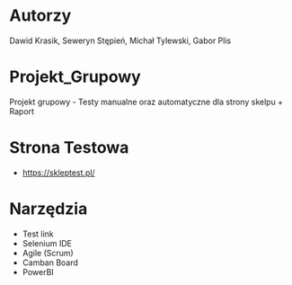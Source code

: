 # Autorzy
Dawid Krasik, Seweryn Stępień, Michał Tylewski, Gabor Plis
# Projekt_Grupowy
Projekt grupowy - Testy manualne oraz automatyczne dla strony skelpu + Raport

# Strona Testowa

- https://skleptest.pl/

# Narzędzia
- Test link
- Selenium IDE
- Agile (Scrum)
- Camban Board
- PowerBI

